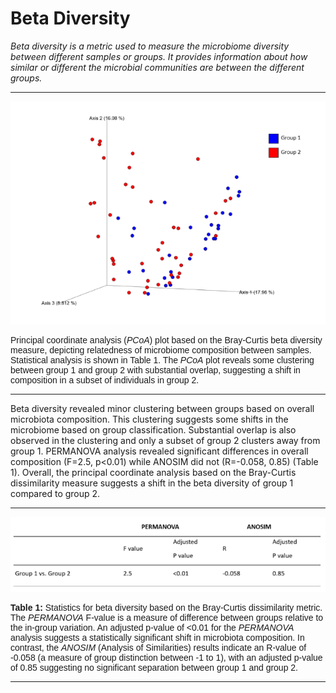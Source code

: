 # Beta Diversity
*Beta diversity is a metric used to measure the microbiome diversity between different samples or groups.  It provides information about how similar or different the microbial communities are between the different groups.*

---

![image](assets/beta_div/bc.png)
<div style="font-family: Arial, sans-serif; font-size: 14px;">
Principal coordinate analysis (<i>PCoA</i>) plot based on the Bray-Curtis beta diversity measure, depicting relatedness of microbiome composition between samples. Statistical analysis is shown in Table 1. The <i>PCoA</i> plot reveals some clustering between group 1 and group 2 with substantial overlap, suggesting a shift in composition in a subset of individuals in group 2.
</div>

---

Beta diversity revealed minor clustering between groups based on overall microbiota composition. This clustering suggests some shifts in the microbiome based on group classification. Substantial overlap is also observed in the clustering and only a subset of group 2 clusters away from group 1. PERMANOVA analysis revealed significant differences in overall composition (F=2.5, p<0.01) while ANOSIM did not (R=-0.058, 0.85) (Table 1). Overall, the principal coordinate analysis based on the Bray-Curtis dissimilarity measure suggests a shift in the beta diversity of group 1 compared to group 2.

---

![image](assets/beta_div/bc_table1.png)
<div style="font-family: Arial, sans-serif; font-size: 14px;">
<b>Table 1:</b> Statistics for beta diversity based on the Bray-Curtis dissimilarity metric. The <i>PERMANOVA</i> F-value is a measure of difference between groups relative to the in-group variation. An adjusted p-value of &lt;0.01 for the <i>PERMANOVA</i> analysis suggests a statistically significant shift in microbiota composition. In contrast, the <i>ANOSIM</i> (Analysis of Similarities) results indicate an R-value of -0.058 (a measure of group distinction between -1 to 1), with an adjusted p-value of 0.85 suggesting no significant separation between group 1 and group 2.
</div>

---